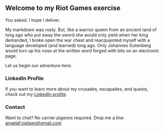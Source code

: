 ## Welcome to my Riot Games exercise

You asked. I hope I deliver.

My markdown was rusty. But, like a warrior queen from an ancient land of long ago who put away the sword she would only yield when her king demanded, I broke open the war chest and reacquainted myself with a language developed (and learned) long ago. Only Johannes Gutenberg would turn up his nose at the written word forged with bits on an electronic page. 

Let us begin our adventure here.

### LinkedIn Profile

If you want to learn more about my crusades, escapades, and quests, check out my [LinkedIn profile](https://www.linkedin.com/in/angela-nielsen-a392aa1).

### Contact

Want to chat? No carrier pigeons required. Drop me a line: <angelaf.nielsen@gmail.com>
